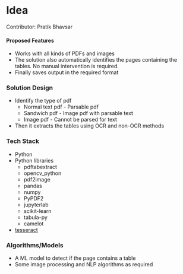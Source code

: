 # Idea
Contributor: Pratik Bhavsar

#### Proposed Features
 - Works with all kinds of PDFs and images
 - The solution also automatically identifies the pages containing the tables. No manual intervention is required.
 - Finally saves output in the required format

### Solution Design
- Identify the type of pdf
    - Normal text pdf - Parsable pdf
    - Sandwich pdf - Image pdf with parsable text
    - Image pdf - Cannot be parsed for text
- Then it extracts the tables using OCR and non-OCR methods

### Tech Stack
- Python
- Python libraries
    - pdftabextract
    - opencv_python
    - pdf2image
    - pandas
    - numpy
    - PyPDF2
    - jupyterlab
    - scikit-learn
    - tabula-py
    - camelot
- [tesseract](https://github.com/tesseract-ocr/tesseract)

### Algorithms/Models
- A ML model to detect if the page contains a table
- Some image processing and NLP algorithms as required
